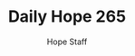 ---
image: /assets/img/daily-hope-default-artwork.png
title: Daily Hope 265
number: 265
categories:
  - Daily Hope
author: Hope Staff
notes: Daily Hope 265
embed: >-
  EMBED_GOES_HERE
---